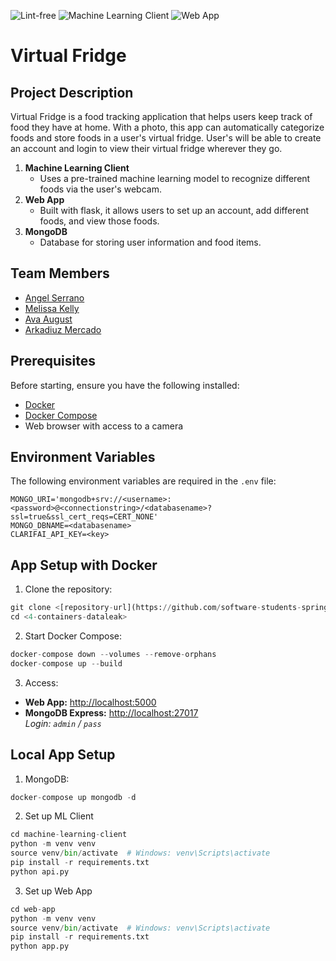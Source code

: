 ![Lint-free](https://github.com/software-students-spring2025/4-containers-dataleak/actions/workflows/lint.yml/badge.svg)
![Machine Learning Client](https://github.com/software-students-spring2025/4-containers-dataleak/actions/workflows/ml.yml/badge.svg)
![Web App](https://github.com/software-students-spring2025/4-containers-dataleak/actions/workflows/web-app.yml/badge.svg)

# Virtual Fridge

## Project Description

Virtual Fridge is a food tracking application that helps users keep track of food they have at home. With a photo, this app can automatically categorize foods and store foods in a user's virtual fridge. User's will be able to create an account and login to view their virtual fridge wherever they go.

1. **Machine Learning Client**
   - Uses a pre-trained machine learning model to recognize different foods via the user's webcam.
2. **Web App**
   - Built with flask, it allows users to set up an account, add different foods, and view those foods.
3. **MongoDB**
   - Database for storing user information and food items.

## Team Members
- [Angel Serrano](https://github.com/a-ngels)
- [Melissa Kelly](https://github.com/melissalkelly)
- [Ava August](https://github.com/aaugust22)
- [Arkadiuz Mercado](https://github.com/ArionM27)

## Prerequisites

Before starting, ensure you have the following installed:

- [Docker](https://www.docker.com/products/docker-desktop/)
- [Docker Compose](https://docs.docker.com/compose/install/)
- Web browser with access to a camera

## Environment Variables

The following environment variables are required in the `.env` file:

```env
MONGO_URI='mongodb+srv://<username>:<password>@<connectionstring>/<databasename>?ssl=true&ssl_cert_reqs=CERT_NONE'
MONGO_DBNAME=<databasename>
CLARIFAI_API_KEY=<key>
```

## App Setup with Docker

1. Clone the repository:
```python
git clone <[repository-url](https://github.com/software-students-spring2025/4-containers-dataleak)>
cd <4-containers-dataleak>
```

2. Start Docker Compose:
```python
docker-compose down --volumes --remove-orphans
docker-compose up --build
```

3. Access:
- **Web App:** [http://localhost:5000](http://localhost:5000)  
- **MongoDB Express:** [http://localhost:27017](http://localhost:27017)  
  _Login: `admin` / `pass`_

## Local App Setup

1. MongoDB:
```python
docker-compose up mongodb -d
```
2. Set up ML Client
```python
cd machine-learning-client
python -m venv venv
source venv/bin/activate  # Windows: venv\Scripts\activate
pip install -r requirements.txt
python api.py
```
3. Set up Web App
```python
cd web-app
python -m venv venv
source venv/bin/activate  # Windows: venv\Scripts\activate
pip install -r requirements.txt
python app.py
```